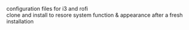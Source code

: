 configuration files for i3 and rofi    
clone and install to resore system function & appearance after a fresh installation 
